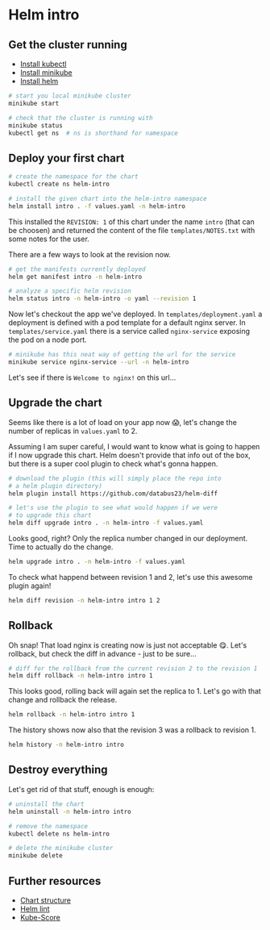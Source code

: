 # Helm intro

## Get the cluster running

- [Install kubectl](https://kubernetes.io/docs/tasks/tools/#kubectl)
- [Install minikube](https://minikube.sigs.k8s.io/docs/start/)
- [Install helm](https://helm.sh/docs/intro/install/#from-script)

```bash
# start you local minikube cluster
minikube start

# check that the cluster is running with
minikube status
kubectl get ns  # ns is shorthand for namespace
```

## Deploy your first chart

```bash
# create the namespace for the chart
kubectl create ns helm-intro

# install the given chart into the helm-intro namespace
helm install intro . -f values.yaml -n helm-intro
```

This installed the `REVISION: 1` of this chart under the name
`intro` (that can be choosen) and returned the content of the
file `templates/NOTES.txt` with some notes for the user.

There are a few ways to look at the revision now.

```bash
# get the manifests currently deployed
helm get manifest intro -n helm-intro

# analyze a specific helm revision
helm status intro -n helm-intro -o yaml --revision 1
```

Now let's checkout the app we've deployed.
In `templates/deployment.yaml` a deployment is defined with
a pod template for a default nginx server.
In `templates/service.yaml` there is a service called `nginx-service`
exposing the pod on a node port.


```bash
# minikube has this neat way of getting the url for the service
minikube service nginx-service --url -n helm-intro
```

Let's see if there is `Welcome to nginx!` on this url...

## Upgrade the chart

Seems like there is a lot of load on your app now 😱,
let's change the number of replicas in `values.yaml` to 2.

Assuming I am super careful, I would want to know what is going to
happen if I now upgrade this chart.
Helm doesn't provide that info out of the box, but there is a
super cool plugin to check what's gonna happen.

```bash
# download the plugin (this will simply place the repo into
# a helm plugin directory)
helm plugin install https://github.com/databus23/helm-diff

# let's use the plugin to see what would happen if we were
# to upgrade this chart
helm diff upgrade intro . -n helm-intro -f values.yaml
```

Looks good, right? Only the replica number changed in our
deployment. Time to actually do the change.

```bash
helm upgrade intro . -n helm-intro -f values.yaml
```

To check what happend between revision 1 and 2, let's use this
awesome plugin again!

```bash
helm diff revision -n helm-intro intro 1 2
```

## Rollback

Oh snap! That load nginx is creating now is just not acceptable 😋.
Let's rollback, but check the diff in advance - just to be sure...

```bash
# diff for the rollback from the current revision 2 to the revision 1
helm diff rollback -n helm-intro intro 1
```

This looks good, rolling back will again set the replica to 1.
Let's go with that change and rollback the release.

```bash
helm rollback -n helm-intro intro 1
```

The history shows now also that the revision 3 was a rollback to
revision 1.

```bash
helm history -n helm-intro intro
```

## Destroy everything

Let's get rid of that stuff, enough is enough:

```bash
# uninstall the chart
helm uninstall -n helm-intro intro

# remove the namespace
kubectl delete ns helm-intro

# delete the minikube cluster
minikube delete
```

## Further resources

- [Chart structure](./chart-structure.md)
- [Helm lint](https://helm.sh/docs/helm/helm_lint/)
- [Kube-Score](https://github.com/zegl/kube-score#example-with-helm)
